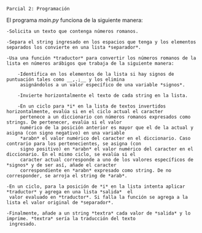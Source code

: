 `Parcial 2: Programación`

El programa *main.py* funciona de la siguiente manera:

    -Solicita un texto que contenga números romanos.

    -Separa el string ingresado en los espacios que tenga y los elementos separados los convierte en una lista *separador*.

    -Usa una función *traductor* para convertir los números romanos de la lista en números arábigos que trabaja de la siguiente manera:

        -Identifica en los elementos de la lista si hay signos de puntuación tales como __,.;__ y los elimina
         asignándolos a un valor específico de una variable *signos*.

        -Invierte horizontalmente el texto de cada string en la lista.

        -En un ciclo para *i* en la lista de textos invertidos horizontalmente, evalúa si en el ciclo actual el caracter
         pertenece a un diccionario con números romanos expresados como strings. De pertenecer, evalúa si el valor 
         numérico de la posición anterior es mayor que el de la actual y asigna (con signo negativo) en una variable
         *arabn* el valor numérico del caracter en el diccionario. Caso contrario para los pertenecientes, se asigna (con
         signo positivo) en *arabn* el valor numérico del caracter en el diccionario. En el mismo ciclo, se evalúa si el 
         caracter actual corresponde a uno de los valores específicos de *signos* y de ser así, añade el caracter
         correspondiente en *arabn* expresado como string. De no corresponder, se arroja el string de *arab*.

    -En un ciclo, para la posición de *i* en la lista intenta aplicar *traductor* y agrega en una lista *salida*  el
     valor evaluado en *traductor*. Si falla la función se agrega a la lista el valor original de *separador*.

    -Finalmente, añade a un string *textra* cada valor de *salida* y lo imprime. *textra* sería la traducción del texto
     ingresado.
